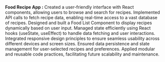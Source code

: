 **Food Recipe App :**
Created a user-friendly interface with React components, allowing users to browse and search for recipes.
Implemented API calls to fetch recipe data, enabling real-time access to a vast database of recipes.
Designed and built a Food List Component to display recipes dynamically based on user input.
Managed state efficiently using React hooks (useState, useEffect) to handle data fetching and user interactions.
Integrated responsive design principles to ensure seamless usability across different devices and screen sizes.
Ensured data persistence and state management for user-selected recipes and preferences.
Applied modular and reusable code practices, facilitating future scalability and maintenance.
